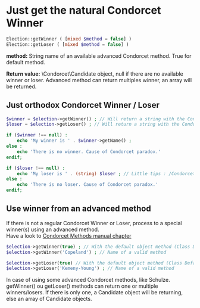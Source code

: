 # Just get the natural Condorcet Winner

```php
Election::getWinner ( [mixed $method = false] )
Election::getLoser ( [mixed $method = false] )
```
**method:** String name of an available advanced Condorcet method. True for default method.

**Return value:** \Condorcet\Candidate object, null if there are no available winner or loser. Advanced method can return multiples winner, an array will be returned.

## Just orthodox Condorcet Winner / Loser
```php
$winner = $election->getWinner() ; // Will return a string with the Condorcet Winner candidate name
$loser = $election->getLoser() ; // Will return a string with the Condorcet loser candidate name

if ($winner !== null) :
    echo 'My winner is ' . $winner->getName() ;
else :
    echo 'There is no winner. Cause of Condorcet paradox.'
endif;

if ($loser !== null) :
    echo 'My loser is ' . (string) $loser ; // Little tips : /Condorcet/Candidat implement __toString() magic method.
else :
    echo 'There is no loser. Cause of Condorcet paradox.'
endif;
```


## Use winner from an advanced method

If there is not a regular Condorcet Winner or Loser, process to a special winner(s) using an advanced method.  
Have a look to [Condorcet Methods manual chapter](https://github.com/julien-boudry/Condorcet/wiki/I-%23-Installation-%26-Basic-Configuration-%23-2.-Condorcet-Methods)

```php
$election->getWinner(true) ; // With the default object method (Class Default: Schulze)  
$election->getWinner('Copeland') ; // Name of a valid method  

$election->getLoser(true) // With the default object method (Class Default: Schulze)  
$election->getLoser('Kemeny-Young') ; // Name of a valid method  
```

In case of using some advanced Condorcet methods, like Schulze. getWinner() ou getLoser() methods can return one or multiple winners/losers. If there is only one, a Candidate object will be returning, else an array of Candidate objects.